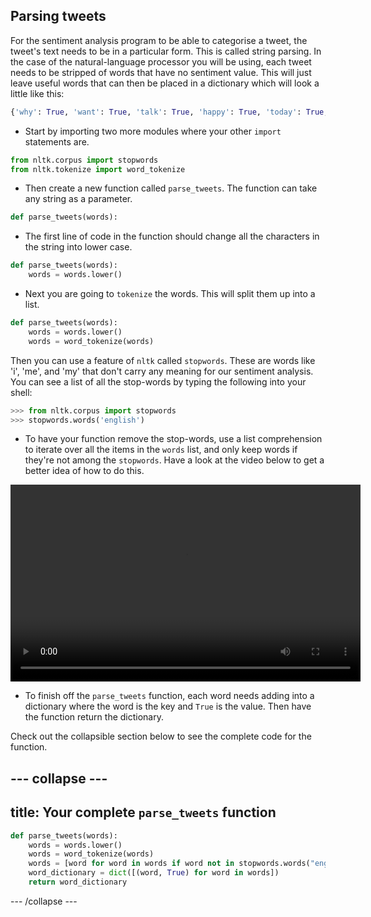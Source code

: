 ## Parsing tweets

For the sentiment analysis program to be able to categorise a tweet, the tweet's text needs to be in a particular form. This is called string parsing. In the case of the natural-language processor you will be using, each tweet needs to be stripped of words that have no  sentiment value. This will just leave useful words that can then be placed in a dictionary which will look a little like this:

```python
{'why': True, 'want': True, 'talk': True, 'happy': True, 'today': True, 'hello': True}
```

- Start by importing two more modules where your other `import` statements are.

```python
from nltk.corpus import stopwords
from nltk.tokenize import word_tokenize
```

- Then create a new function called `parse_tweets`. The function can take any string as a parameter.

```python
def parse_tweets(words):
```

- The first line of code in the function should change all the characters in the string into lower case.

```python
def parse_tweets(words):
    words = words.lower()
```

- Next you are going to `tokenize` the words. This will split them up into a list.

```python
def parse_tweets(words):
    words = words.lower()
    words = word_tokenize(words)
```

Then you can use a feature of `nltk` called `stopwords`. These are words like 'i', 'me', and 'my' that don't carry any meaning for our sentiment analysis. You can see a list of all the stop-words by typing the following into your shell:

```python
>>> from nltk.corpus import stopwords
>>> stopwords.words('english')
```

- To have your function remove the stop-words, use a list comprehension to iterate over all the items in the `words` list, and only keep words if they're not among the `stopwords`. Have a look at the video below to get a better idea of how to do this.

<video width="560" height="315" controls>
<source src="images/vid_10.webm" type="video/webm">
Your browser does not support WebM video, so try FireFox or Chrome.
</video>

- To finish off the `parse_tweets` function, each word needs adding into a dictionary where the word is the key and `True` is the value. Then have the function return the dictionary.

Check out the collapsible section below to see the complete code for the function.

--- collapse ---
---
title: Your complete `parse_tweets` function
---

```python
def parse_tweets(words):
    words = words.lower()
    words = word_tokenize(words)
    words = [word for word in words if word not in stopwords.words("english")]
    word_dictionary = dict([(word, True) for word in words])
    return word_dictionary
```

--- /collapse ---
